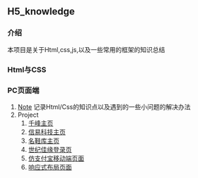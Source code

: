 ## H5_knowledge

### 介绍
本项目是关于Html,css,js,以及一些常用的框架的知识总结

### Html与CSS
### PC页面端
1. [Note](pages)
    记录Html/Css的知识点以及遇到的一些小问题的解决办法
2. Project
    1. [千峰主页](https://hivemind1601.github.io/h5_knowlege//project/仿千峰页面/html/demo.html)
    2. [信易科技主页](https://hivemind1601.github.io/h5_knowlege/project/仿信易科技主页/html/demo.html)
    3. [名鞋库主页](https://hivemind1601.github.io/h5_knowlege/project/仿名鞋库主页/html/demo.html)
    4. [世纪佳缘登录页](https://hivemind1601.github.io/h5_knowlege/project/仿世纪佳缘登录页/html/demo.html)
    5. [仿支付宝移动端页面](https://hivemind1601.github.io/h5_knowlege/project/仿支付宝移动端页面/html/demo.html)
    6. [响应式布局页面](https://hivemind1601.github.io/h5_knowlege/project/响应式布局页面/html/vj.html)




